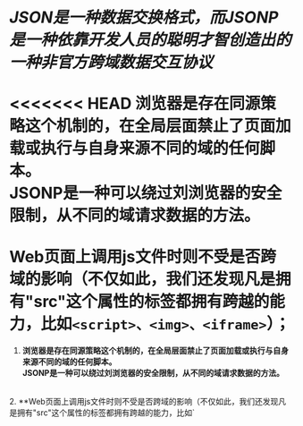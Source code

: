 *JSON是一种数据交换格式，而JSONP是一种依靠开发人员的聪明才智创造出的一种非官方跨域数据交互协议*<br>
<br>
<<<<<<< HEAD
**浏览器是存在同源策略这个机制的，在全局层面禁止了页面加载或执行与自身来源不同的域的任何脚本。<br>
JSONP是一种可以绕过刘浏览器的安全限制，从不同的域请求数据的方法。**<br>
<br>
**Web页面上调用js文件时则不受是否跨域的影响（不仅如此，我们还发现凡是拥有"src"这个属性的标签都拥有跨越的能力，比如`<script>、<img>、<iframe>`）**；<br>
=======
1. **浏览器是存在同源策略这个机制的，在全局层面禁止了页面加载或执行与自身来源不同的域的任何脚本。<br>
   JSONP是一种可以绕过刘浏览器的安全限制，从不同的域请求数据的方法。**
<br>
2. **Web页面上调用js文件时则不受是否跨域的影响（不仅如此，我们还发现凡是拥有"src"这个属性的标签都拥有跨越的能力，比如`<script>、<img>、<iframe>`）**；<br>
<br>
>>>>>>> f6c53474bd622854feeb95372a37f97f31accc2f
如果想通过纯Web端跨域访问数据就只有一种可能，那就是在远程服务器上设法把数据装进js格式的文件里，供客户端调用和进一步处理；JSON的纯字符数据格式
可以简洁的描述复杂数据，被js原生支持，所以在web客户端通过与调用脚本一模一样的方式，来调用跨域服务器上动态生成的js格式文件（一般以JSON为后缀），
显而易见，服务器之所以要**动态生成JSON文件**，目的就在于把客户端需要的数据装进去。为了便于客户端使用数据，逐渐形成了一种非正式传输协议，
人们把它称为JSONP，该协议的一个要点就是**允许用户传递一个callback参数给服务器，然后服务端返回数据时会将这个callback参数作为函数名来包裹JSON数据**，
<<<<<<< HEAD
这样客户端就可以随意定制自己的函数来自动处理返回数据了.<br>
`$http.jsonp("https://api.github.com?callback=JSON_CALLBACK")...`<br>
<a href="http://www.cnblogs.com/xuan-0107/p/4434110.html">Detail Information</a>
=======
这样客户端就可以随意定制自己的函数来自动处理返回数据了.<br><br>
`$http.jsonp("https://api.github.com?callback=JSON_CALLBACK")...`<br>
<a href="http://www.cnblogs.com/xuan-0107/p/4434110.html">Detail Information</a>
>>>>>>> f6c53474bd622854feeb95372a37f97f31accc2f
